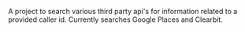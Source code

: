 A project to search various third party api's for information related to a provided caller id. Currently searches Google Places and Clearbit.